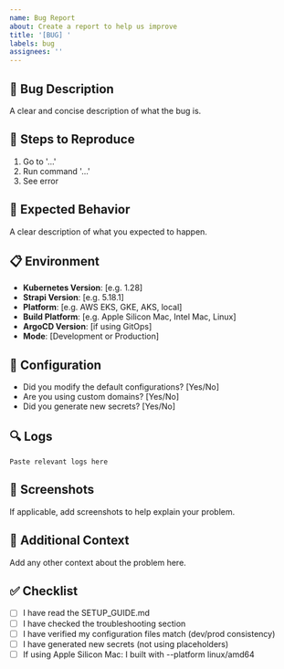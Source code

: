 ```yaml
---
name: Bug Report
about: Create a report to help us improve
title: '[BUG] '
labels: bug
assignees: ''
---
```


## 🐛 Bug Description
A clear and concise description of what the bug is.

## 🔄 Steps to Reproduce
1. Go to '...'
2. Run command '...'
3. See error

## 🎯 Expected Behavior
A clear description of what you expected to happen.

## 📋 Environment
- **Kubernetes Version**: [e.g. 1.28]
- **Strapi Version**: [e.g. 5.18.1]
- **Platform**: [e.g. AWS EKS, GKE, AKS, local]
- **Build Platform**: [e.g. Apple Silicon Mac, Intel Mac, Linux]
- **ArgoCD Version**: [if using GitOps]
- **Mode**: [Development or Production]

## 📝 Configuration
- Did you modify the default configurations? [Yes/No]
- Are you using custom domains? [Yes/No]
- Did you generate new secrets? [Yes/No]

## 🔍 Logs
```
Paste relevant logs here
```

## 📸 Screenshots
If applicable, add screenshots to help explain your problem.

## 🔧 Additional Context
Add any other context about the problem here.

## ✅ Checklist
- [ ] I have read the SETUP_GUIDE.md
- [ ] I have checked the troubleshooting section
- [ ] I have verified my configuration files match (dev/prod consistency)
- [ ] I have generated new secrets (not using placeholders)
- [ ] If using Apple Silicon Mac: I built with --platform linux/amd64
